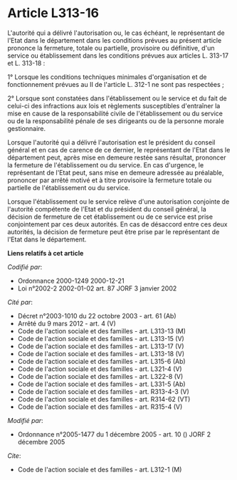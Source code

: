 # Article L313-16

L'autorité qui a délivré l'autorisation ou, le cas échéant, le représentant de l'Etat dans le département dans les conditions
prévues au présent article prononce la fermeture, totale ou partielle, provisoire ou définitive, d'un service ou
établissement dans les conditions prévues aux articles L. 313-17 et L. 313-18 :

1° Lorsque les conditions techniques minimales d'organisation et de fonctionnement prévues au II de l'article L. 312-1 ne
sont pas respectées ;

2° Lorsque sont constatées dans l'établissement ou le service et du fait de celui-ci des infractions aux lois et règlements
susceptibles d'entraîner la mise en cause de la responsabilité civile de l'établissement ou du service ou de la
responsabilité pénale de ses dirigeants ou de la personne morale gestionnaire.

Lorsque l'autorité qui a délivré l'autorisation est le président du conseil général et en cas de carence de ce dernier, le
représentant de l'Etat dans le département peut, après mise en demeure restée sans résultat, prononcer la fermeture de
l'établissement ou du service. En cas d'urgence, le représentant de l'Etat peut, sans mise en demeure adressée au préalable,
prononcer par arrêté motivé et à titre provisoire la fermeture totale ou partielle de l'établissement ou du service.

Lorsque l'établissement ou le service relève d'une autorisation conjointe de l'autorité compétente de l'Etat et du président
du conseil général, la décision de fermeture de cet établissement ou de ce service est prise conjointement par ces deux
autorités. En cas de désaccord entre ces deux autorités, la décision de fermeture peut être prise par le représentant de
l'Etat dans le département.

**Liens relatifs à cet article**

_Codifié par_:

  - Ordonnance 2000-1249 2000-12-21
  - Loi n°2002-2 2002-01-02 art. 87 JORF 3 janvier 2002

_Cité par_:

  - Décret n°2003-1010 du 22 octobre 2003 - art. 61 (Ab)
  - Arrêté du 9 mars 2012 - art. 4 (V)
  - Code de l'action sociale et des familles - art. L313-13 (M)
  - Code de l'action sociale et des familles - art. L313-15 (V)
  - Code de l'action sociale et des familles - art. L313-17 (V)
  - Code de l'action sociale et des familles - art. L313-18 (V)
  - Code de l'action sociale et des familles - art. L315-6 (Ab)
  - Code de l'action sociale et des familles - art. L321-4 (V)
  - Code de l'action sociale et des familles - art. L322-8 (V)
  - Code de l'action sociale et des familles - art. L331-5 (Ab)
  - Code de l'action sociale et des familles - art. R313-4-3 (V)
  - Code de l'action sociale et des familles - art. R314-62 (VT)
  - Code de l'action sociale et des familles - art. R315-4 (V)

_Modifié par_:

  - Ordonnance n°2005-1477 du 1 décembre 2005 - art. 10 () JORF 2 décembre 2005

_Cite_:

  - Code de l'action sociale et des familles - art. L312-1 (M)
